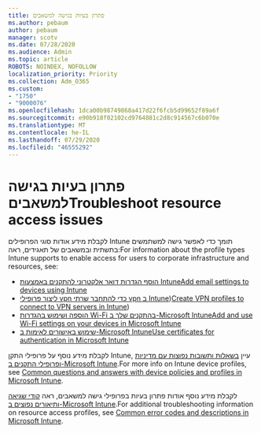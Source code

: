 ```yaml
---
title: פתרון בעיות בגישה למשאבים
ms.author: pebaum
author: pebaum
manager: scotv
ms.date: 07/28/2020
ms.audience: Admin
ms.topic: article
ROBOTS: NOINDEX, NOFOLLOW
localization_priority: Priority
ms.collection: Adm_O365
ms.custom:
- "1750"
- "9000076"
ms.openlocfilehash: 1dca00b98749868a417d22f6fcb5d99652f89a6f
ms.sourcegitcommit: e90b918f02102cd9764881c2d8c914567c6b070e
ms.translationtype: MT
ms.contentlocale: he-IL
ms.lasthandoff: 07/29/2020
ms.locfileid: "46555292"
---
```

# <a name="troubleshoot-resource-access-issues"></a><span data-ttu-id="dd9eb-102">פתרון בעיות בגישה למשאבים</span><span class="sxs-lookup"><span data-stu-id="dd9eb-102">Troubleshoot resource access issues</span></span>

<span data-ttu-id="dd9eb-103">לקבלת מידע אודות סוגי הפרופילים Intune תומך כדי לאפשר גישה למשתמשים בתשתית ובמשאבים של תאגידים, ראה:</span><span class="sxs-lookup"><span data-stu-id="dd9eb-103">For information about the profile types Intune supports to enable access for users to corporate infrastructure and resources, see:</span></span>

- [<span data-ttu-id="dd9eb-104">הוסף הגדרות דואר אלקטרוני להתקנים באמצעות Intune</span><span class="sxs-lookup"><span data-stu-id="dd9eb-104">Add email settings to devices using Intune</span></span>](https://docs.microsoft.com/intune/email-settings-configure)
- <span data-ttu-id="dd9eb-105">[ליצור פרופילי vpn כדי להתחבר שרתי vpn ב Intune](https://docs.microsoft.com/intune/vpn-settings-configure))</span><span class="sxs-lookup"><span data-stu-id="dd9eb-105">[Create VPN profiles to connect to VPN servers in Intune](https://docs.microsoft.com/intune/vpn-settings-configure))</span></span>
- [<span data-ttu-id="dd9eb-106">הוספה ושימוש בהגדרות Wi-Fi בהתקנים שלך ב-Microsoft Intune</span><span class="sxs-lookup"><span data-stu-id="dd9eb-106">Add and use Wi-Fi settings on your devices in Microsoft Intune</span></span>](https://docs.microsoft.com/intune/wi-fi-settings-configure)
- [<span data-ttu-id="dd9eb-107">שימוש באישורים לאימות ב-Microsoft Intune</span><span class="sxs-lookup"><span data-stu-id="dd9eb-107">Use certificates for authentication in Microsoft Intune</span></span>](https://docs.microsoft.com/intune/certificates-configure)

<span data-ttu-id="dd9eb-108">לקבלת מידע נוסף על פרופילי התקן Intune, עיין [בשאלות ותשובות נפוצות עם מדיניות ופרופילי התקנים ב-Microsoft Intune](https://docs.microsoft.com/intune/device-profile-troubleshoot).</span><span class="sxs-lookup"><span data-stu-id="dd9eb-108">For more info on Intune device profiles, see [Common questions and answers with device policies and profiles in Microsoft Intune](https://docs.microsoft.com/intune/device-profile-troubleshoot).</span></span>

<span data-ttu-id="dd9eb-109">לקבלת מידע נוסף אודות פתרון בעיות בפרופילי גישה למשאבים, ראה [קודי שגיאה ותיאורים נפוצים ב-Microsoft Intune](https://docs.microsoft.com/intune/troubleshoot-company-resource-access-problems).</span><span class="sxs-lookup"><span data-stu-id="dd9eb-109">For additional troubleshooting information on resource access profiles, see [Common error codes and descriptions in Microsoft Intune](https://docs.microsoft.com/intune/troubleshoot-company-resource-access-problems).</span></span>